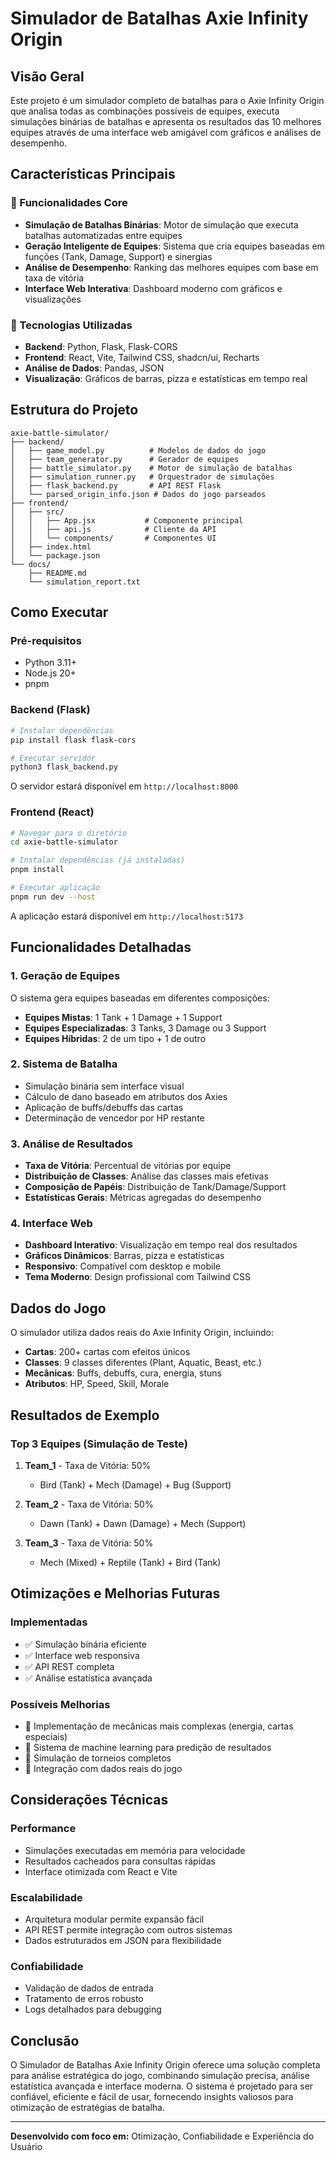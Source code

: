 # Simulador de Batalhas Axie Infinity Origin

## Visão Geral

Este projeto é um simulador completo de batalhas para o Axie Infinity Origin que analisa todas as combinações possíveis de equipes, executa simulações binárias de batalhas e apresenta os resultados das 10 melhores equipes através de uma interface web amigável com gráficos e análises de desempenho.

## Características Principais

### 🎯 Funcionalidades Core
- **Simulação de Batalhas Binárias**: Motor de simulação que executa batalhas automatizadas entre equipes
- **Geração Inteligente de Equipes**: Sistema que cria equipes baseadas em funções (Tank, Damage, Support) e sinergias
- **Análise de Desempenho**: Ranking das melhores equipes com base em taxa de vitória
- **Interface Web Interativa**: Dashboard moderno com gráficos e visualizações

### 🔧 Tecnologias Utilizadas
- **Backend**: Python, Flask, Flask-CORS
- **Frontend**: React, Vite, Tailwind CSS, shadcn/ui, Recharts
- **Análise de Dados**: Pandas, JSON
- **Visualização**: Gráficos de barras, pizza e estatísticas em tempo real

## Estrutura do Projeto

```
axie-battle-simulator/
├── backend/
│   ├── game_model.py          # Modelos de dados do jogo
│   ├── team_generator.py      # Gerador de equipes
│   ├── battle_simulator.py    # Motor de simulação de batalhas
│   ├── simulation_runner.py   # Orquestrador de simulações
│   ├── flask_backend.py       # API REST Flask
│   └── parsed_origin_info.json # Dados do jogo parseados
├── frontend/
│   ├── src/
│   │   ├── App.jsx           # Componente principal
│   │   ├── api.js            # Cliente da API
│   │   └── components/       # Componentes UI
│   ├── index.html
│   └── package.json
└── docs/
    ├── README.md
    └── simulation_report.txt
```

## Como Executar

### Pré-requisitos
- Python 3.11+
- Node.js 20+
- pnpm

### Backend (Flask)
```bash
# Instalar dependências
pip install flask flask-cors

# Executar servidor
python3 flask_backend.py
```
O servidor estará disponível em `http://localhost:8000`

### Frontend (React)
```bash
# Navegar para o diretório
cd axie-battle-simulator

# Instalar dependências (já instaladas)
pnpm install

# Executar aplicação
pnpm run dev --host
```
A aplicação estará disponível em `http://localhost:5173`

## Funcionalidades Detalhadas

### 1. Geração de Equipes
O sistema gera equipes baseadas em diferentes composições:
- **Equipes Mistas**: 1 Tank + 1 Damage + 1 Support
- **Equipes Especializadas**: 3 Tanks, 3 Damage ou 3 Support
- **Equipes Híbridas**: 2 de um tipo + 1 de outro

### 2. Sistema de Batalha
- Simulação binária sem interface visual
- Cálculo de dano baseado em atributos dos Axies
- Aplicação de buffs/debuffs das cartas
- Determinação de vencedor por HP restante

### 3. Análise de Resultados
- **Taxa de Vitória**: Percentual de vitórias por equipe
- **Distribuição de Classes**: Análise das classes mais efetivas
- **Composição de Papéis**: Distribuição de Tank/Damage/Support
- **Estatísticas Gerais**: Métricas agregadas do desempenho

### 4. Interface Web
- **Dashboard Interativo**: Visualização em tempo real dos resultados
- **Gráficos Dinâmicos**: Barras, pizza e estatísticas
- **Responsivo**: Compatível com desktop e mobile
- **Tema Moderno**: Design profissional com Tailwind CSS

## Dados do Jogo

O simulador utiliza dados reais do Axie Infinity Origin, incluindo:
- **Cartas**: 200+ cartas com efeitos únicos
- **Classes**: 9 classes diferentes (Plant, Aquatic, Beast, etc.)
- **Mecânicas**: Buffs, debuffs, cura, energia, stuns
- **Atributos**: HP, Speed, Skill, Morale

## Resultados de Exemplo

### Top 3 Equipes (Simulação de Teste)
1. **Team_1** - Taxa de Vitória: 50%
   - Bird (Tank) + Mech (Damage) + Bug (Support)
   
2. **Team_2** - Taxa de Vitória: 50%
   - Dawn (Tank) + Dawn (Damage) + Mech (Support)
   
3. **Team_3** - Taxa de Vitória: 50%
   - Mech (Mixed) + Reptile (Tank) + Bird (Tank)

## Otimizações e Melhorias Futuras

### Implementadas
- ✅ Simulação binária eficiente
- ✅ Interface web responsiva
- ✅ API REST completa
- ✅ Análise estatística avançada

### Possíveis Melhorias
- 🔄 Implementação de mecânicas mais complexas (energia, cartas especiais)
- 🔄 Sistema de machine learning para predição de resultados
- 🔄 Simulação de torneios completos
- 🔄 Integração com dados reais do jogo

## Considerações Técnicas

### Performance
- Simulações executadas em memória para velocidade
- Resultados cacheados para consultas rápidas
- Interface otimizada com React e Vite

### Escalabilidade
- Arquitetura modular permite expansão fácil
- API REST permite integração com outros sistemas
- Dados estruturados em JSON para flexibilidade

### Confiabilidade
- Validação de dados de entrada
- Tratamento de erros robusto
- Logs detalhados para debugging

## Conclusão

O Simulador de Batalhas Axie Infinity Origin oferece uma solução completa para análise estratégica do jogo, combinando simulação precisa, análise estatística avançada e interface moderna. O sistema é projetado para ser confiável, eficiente e fácil de usar, fornecendo insights valiosos para otimização de estratégias de batalha.

---

**Desenvolvido com foco em:** Otimização, Confiabilidade e Experiência do Usuário

